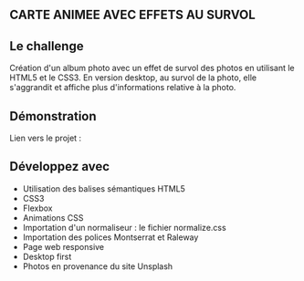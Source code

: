## CARTE ANIMEE AVEC EFFETS AU SURVOL

## Le challenge

Création d'un album photo avec un effet de survol des photos en utilisant le HTML5 et le CSS3. En version desktop, au survol de la photo, elle s'aggrandit et affiche plus d'informations relative à la photo.

## Démonstration

Lien vers le projet :

## Développez avec

- Utilisation des balises sémantiques HTML5
- CSS3
- Flexbox
- Animations CSS
- Importation d'un normaliseur : le fichier normalize.css
- Importation des polices Montserrat et Raleway
- Page web responsive
- Desktop first
- Photos en provenance du site Unsplash
